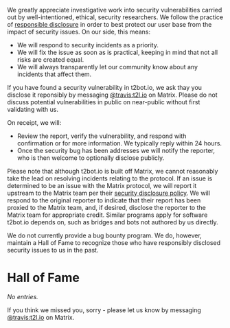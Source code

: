 We greatly appreciate investigative work into security vulnerabilities carried out
by well-intentioned, ethical, security researchers. We follow the practice of
[responsible disclosure](https://en.wikipedia.org/wiki/Responsible_disclosure) in order
to best protect our user base from the impact of security issues. On our side, this
means:

* We will respond to security incidents as a priority.
* We will fix the issue as soon as is practical, keeping in mind that not all risks are
  created equal.
* We will always transparently let our community know about any incidents that affect
  them.

If you have found a security vulnerability in t2bot.io, we ask thay you disclose it
reponsibly by messaging [@travis:t2l.io](https://matrix.to/#/@travis:t2l.io) on Matrix.
Please do not discuss potential vulnerabilities in public on near-public without first
validating with us.

On receipt, we will:

* Review the report, verify the vulnerability, and respond with confirmation or for
  more information. We typically reply within 24 hours.
* Once the security bug has been addresses we will notify the reporter, who is then
  welcome to optionally disclose publicly.

Please note that although t2bot.io is built off Matrix, we cannot reasonably take the
lead on resolving incidents relating to the protocol. If an issue is determined to be
an issue with the Matrix protocol, we will report it upstream to the Matrix team per
their [security disclosure policy](https://matrix.org/security-disclosure-policy/). We
will respond to the original reporter to indicate that their report has been proxied
to the Matrix team, and, if desired, disclose the reporter to the Matrix team for
appropriate credit. Similar programs apply for software t2bot.io depends on, such as
bridges and bots not authored by us directly.

We do not currently provide a bug bounty program. We do, however, maintain a Hall of Fame
to recognize those who have responsibly disclosed security issues to us in the past.

# Hall of Fame

*No entries.*

If you think we missed you, sorry - please let us know by messaging
[@travis:t2l.io](https://matrix.to/#/@travis:t2l.io) on Matrix.
